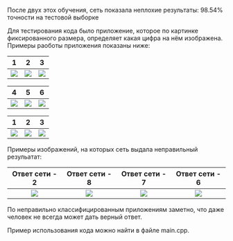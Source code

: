 После двух этох обучения, сеть показала неплохие результаты: 98.54% точности на тестовой выборке

Для тестирования кода было приложение, которое по картинке фиксированного размера, определяет какая цифра на нём изображена.
Примеры раоботы приложения показаны ниже:

1|2|3
:---:|:---:|:---:
![](https://drive.google.com/uc?export=view&id=1pmqIB-W4tnC2dcknBgIw5EoiJQdDGBh3) | ![](https://drive.google.com/uc?export=view&id=1wxa0eK208Tu946fORR0wFzloRZ-mCEET) | ![](https://drive.google.com/uc?export=view&id=1QSB3QZGBJejWbBot42Ub19YzNIoX0Mgq)

4|5|6
:---:|:---:|:---:
![](https://drive.google.com/uc?export=view&id=1UAn9HdBIxuDUTJYB8jwntmgsgl7sz-HT) | ![](https://drive.google.com/uc?export=view&id=1O3D6Emxm67ROr_WKINVCddz4UQQnzWQL) | ![](https://drive.google.com/uc?export=view&id=1nNWZVJg17zYiX6jfq3aBTzw6TIDf2NWA)

1|2|3
:---:|:---:|:---:
![](https://drive.google.com/uc?export=view&id=1mhxwP_AUsXjI58KMteeaoMtFv8QhF-hY) | ![](https://drive.google.com/uc?export=view&id=1hjFVvGUJL70PEnmCV6ULG6fVFRIZsAVC) | ![](https://drive.google.com/uc?export=view&id=1MD6QvJojYw-kQEdJhVRqIJxCv71nC7YP)

Примеры изображений, на которых сеть выдала неправильный резульатат:

Ответ сети - 2|Ответ сети - 8|Ответ сети - 7|Ответ сети - 6
:---:|:---:|:---:|:---:
![](https://drive.google.com/uc?export=view&id=1ldT-0uN-36C_l78NBEv9B5TW0pU5ujzZ) | ![](https://drive.google.com/uc?export=view&id=1moz3SLjnGVLtjjZqtutfKZTd2Qc5s9D4) | ![](https://drive.google.com/uc?export=view&id=1N0gbPv0ZKthMc_0S2SQwceLjJYFmwE9W) | ![](https://drive.google.com/uc?export=view&id=1pPMVtNQ4Y-GfLb9kYhylThx_dSnqsNDX)

По неправильно классифицированным приложениям заметно, что даже человек не всегда может дать верный ответ.

Пример использования кода можно найти в файле main.cpp.
